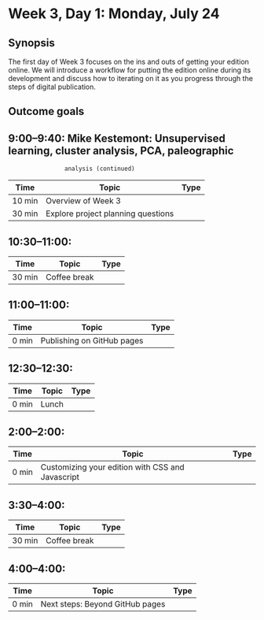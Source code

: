 # Week 3, Day 1: Monday, July 24

## Synopsis

The first day of Week 3 focuses on the ins and outs of getting your edition online. We will introduce a workflow for putting the edition online during its development and discuss how to iterating on it as you progress through the steps of digital publication.

## Outcome goals

## 9:00–9:40: Mike Kestemont: Unsupervised learning, cluster analysis, PCA, paleographic
                    analysis (continued)



Time | Topic | Type
---- | ---- | ---- 
10 min | Overview of Week 3 | 
30 min | Explore project planning questions | 

## 10:30–11:00: 

Time | Topic | Type
---- | ---- | ---- 
30 min | Coffee break | 

## 11:00–11:00: 

Time | Topic | Type
---- | ---- | ---- 
0 min | Publishing on GitHub pages | 

## 12:30–12:30: 

Time | Topic | Type
---- | ---- | ---- 
0 min | Lunch | 

## 2:00–2:00: 

Time | Topic | Type
---- | ---- | ---- 
0 min | Customizing your edition with CSS and Javascript | 

## 3:30–4:00: 

Time | Topic | Type
---- | ---- | ---- 
30 min | Coffee break | 

## 4:00–4:00: 

Time | Topic | Type
---- | ---- | ---- 
0 min | Next steps: Beyond GitHub pages | 

